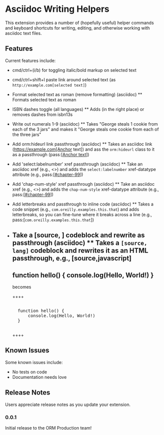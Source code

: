 # Asciidoc Writing Helpers

This extension provides a number of (hopefully useful) helper commands and keyboard shortcuts for writing, editing, and otherwise working with asciidoc text files.

## Features

Current features include:

* cmd/ctrl+(i/b) for toggling italic/bold markup on selected text

* cmd/ctrl+shift+l paste link around selected text (as `http://example.com[selected text]`)

* Format selected text as roman (remove formatting) (asciidoc)
** Formats selected text as roman

* ISBN dashes toggle (all languages)
** Adds (in the right place) or removes dashes from isbn13s

* Write out numerals 1-9 (asciidoc)
** Takes "George steals 1 cookie from each of the 3 jars" and makes it "George steals one cookie from each of the three jars"

* Add orm:hideurl link passthrough (asciidoc)
** Takes an asciidoc link (https://example.com[Anchor text]) and ass the `orm:hideurl` class to it as a passthrough (pass:[<a href="https://example.com" class="orm:hideurl">Anchor text</a>])

* Add 'select:labelnumber' xref passthrough (asciidoc)
** Take an asciidoc xref (e.g., <<chapter-99>>) and adds the `select:labelnumber` xref-datatype attribute (e.g., pass:[<a href="#chapter-99" data-type="xref" data-xrefstyle="select:labelnumber">#chapter-99</a>])

* Add 'chap-num-style' xref passthrough (asciidoc)
** Take an asciidoc xref (e.g., <<chapter-99>>) and adds the `chap-num-style` xref-datatype attribute (e.g., pass:[<a href="#chapter-99" data-type="xref" data-xrefstyle="chap-num-title">#chapter-99</a>])

* Add letterbreaks and passthrough to inline code (asciidoc)
** Takes a code snippet (e.g., `com.oreilly.examples.this.that`) and adds letterbreaks, so you can fine-tune where it breaks across a line (e.g., pass:[<code>c&#x2060;o&#x2060;m&#x2060;.&#x2060;o&#x2060;r&#x2060;e&#x2060;i&#x2060;l&#x2060;l&#x2060;y&#x2060;.&#x2060;e&#x2060;x&#x2060;a&#x2060;m&#x2060;p&#x2060;l&#x2060;e&#x2060;s&#x2060;.&#x2060;t&#x2060;h&#x2060;i&#x2060;s&#x2060;.&#x2060;t&#x2060;h&#x2060;a&#x2060;t</code>])

* Take a [source, <lang>] codeblock and rewrite as passthrough (asciidoc)
** Takes a `[source, lang]` codeblock and rewrites it as an HTML passthrough, e.g., 
    [source,javascript]
    ----
    function hello() {
        console.log(Hello, World!)
    }
    ----

    becomes

    ++++
    <pre data-type="programlisting" data-code-language="javascript">	
    function hello() {
        console.log(Hello, World!)
    }
    </pre>
    ++++


## Known Issues

Some known issues include:

- No tests on code
- Documentation needs love

## Release Notes

Users appreciate release notes as you update your extension.

### 0.0.1

Initial release to the ORM Production team!

<!--
## Features

Describe specific features of your extension including screenshots of your extension in action. Image paths are relative to this README file.

For example if there is an image subfolder under your extension project workspace:

\!\[feature X\]\(images/feature-x.png\)

> Tip: Many popular extensions utilize animations. This is an excellent way to show off your extension! We recommend short, focused animations that are easy to follow.

## Requirements

If you have any requirements or dependencies, add a section describing those and how to install and configure them.

## Extension Settings

Include if your extension adds any VS Code settings through the `contributes.configuration` extension point.

For example:

This extension contributes the following settings:

* `myExtension.enable`: enable/disable this extension
* `myExtension.thing`: set to `blah` to do something

## Known Issues

Calling out known issues can help limit users opening duplicate issues against your extension.

## Release Notes

Users appreciate release notes as you update your extension.

### 1.0.0

Initial release of ...

### 1.0.1

Fixed issue #.

### 1.1.0

Added features X, Y, and Z.

-----------------------------------------------------------------------------------------------------------
## Following extension guidelines

Ensure that you've read through the extensions guidelines and follow the best practices for creating your extension.

* [Extension Guidelines](https://code.visualstudio.com/api/references/extension-guidelines)

## Working with Markdown

**Note:** You can author your README using Visual Studio Code.  Here are some useful editor keyboard shortcuts:

* Split the editor (`Cmd+\` on macOS or `Ctrl+\` on Windows and Linux)
* Toggle preview (`Shift+CMD+V` on macOS or `Shift+Ctrl+V` on Windows and Linux)
* Press `Ctrl+Space` (Windows, Linux) or `Cmd+Space` (macOS) to see a list of Markdown snippets

### For more information

* [Visual Studio Code's Markdown Support](http://code.visualstudio.com/docs/languages/markdown)
* [Markdown Syntax Reference](https://help.github.com/articles/markdown-basics/)

**Enjoy!**
-->